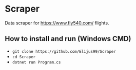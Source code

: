# Scraper
 
Data scraper for https://www.fly540.com/ flights.

## How to install and run (Windows CMD)

- `git clone https://github.com/Elijus99/Scraper`
- `cd Scraper`
- `dotnet run Program.cs`
